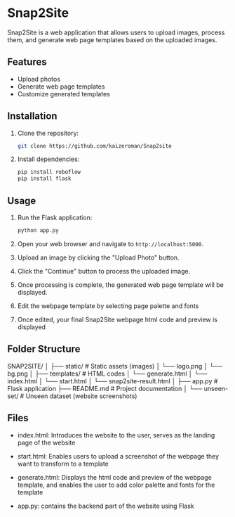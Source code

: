 # Snap2Site

Snap2Site is a web application that allows users to upload images, process them, and generate web page templates based on the uploaded images.

## Features

- Upload photos
- Generate web page templates
- Customize generated templates

## Installation

1. Clone the repository:

    ```bash
    git clone https://github.com/kaizeroman/Snap2site
    ```

2. Install dependencies:

    ```bash
    pip install roboflow
    pip install flask
    ```

## Usage

1. Run the Flask application:

    ```bash
    python app.py
    ```

2. Open your web browser and navigate to `http://localhost:5000`.

3. Upload an image by clicking the "Upload Photo" button.

4. Click the "Continue" button to process the uploaded image.

5. Once processing is complete, the generated web page template will be displayed.

6. Edit the webpage template by selecting page palette and fonts

7. Once edited, your final Snap2Site webpage html code and preview is displayed

## Folder Structure
SNAP2SITE/ 
│
├── static/             # Static assets (images)
│   └── logo.png
│   └── bg.png
│
├── templates/          # HTML codes
│   └── generate.html
│   └── index.html
│   └── start.html
│   └── snap2site-result.html
│
├── app.py              # Flask application
├── README.md           # Project documentation
│
└── unseen-set/         # Unseen dataset (website screenshots)

## Files
- index.html: Introduces the website to the user, serves as the landing page of the website

- start.html: Enables users to upload a screenshot of the webpage they want to transform to a template

- generate.html: Displays the html code and preview of the webpage template, and enables the user to add color palette and fonts for  the template

- app.py: contains the backend part of the website using Flask
